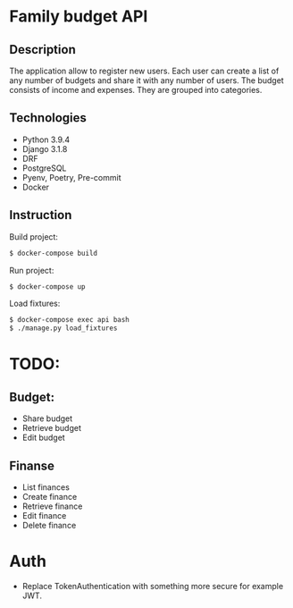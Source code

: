# Family budget API
## Description
The application allow to register new users. Each user can create a list of any number of budgets and share it with any number of users. 
The budget consists of income and expenses. They are grouped into categories.

## Technologies
* Python 3.9.4
* Django 3.1.8
* DRF
* PostgreSQL
* Pyenv, Poetry, Pre-commit
* Docker

## Instruction
Build project:
```sh
$ docker-compose build
```

Run project: 
```sh
$ docker-compose up
```

Load fixtures: 
```sh
$ docker-compose exec api bash
$ ./manage.py load_fixtures
```

# TODO:
## Budget:
* Share budget
* Retrieve budget
* Edit budget

## Finanse
* List finances
* Create finance
* Retrieve finance
* Edit finance
* Delete finance

# Auth
* Replace TokenAuthentication with something more secure for example JWT.
